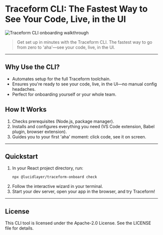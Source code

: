 # Traceform CLI: The Fastest Way to See Your Code, Live, in the UI

![Traceform CLI onboarding walkthrough](../../.github/onboarding.gif)

> Get set up in minutes with the Traceform CLI. The fastest way to go from zero to 'aha'—see your code, live, in the UI.

---

## Why Use the CLI?
- Automates setup for the full Traceform toolchain.
- Ensures you're ready to see your code, live, in the UI—no manual config headaches.
- Perfect for onboarding yourself or your whole team.

## How It Works
1. Checks prerequisites (Node.js, package manager).
2. Installs and configures everything you need (VS Code extension, Babel plugin, browser extension).
3. Guides you to your first 'aha' moment: click code, see it on screen.

---

## Quickstart

1. In your React project directory, run:
   ```bash
   npx @lucidlayer/traceform-onboard check
   ```
2. Follow the interactive wizard in your terminal.
3. Start your dev server, open your app in the browser, and try Traceform!

---

## License
This CLI tool is licensed under the Apache-2.0 License. See the LICENSE file for details.

